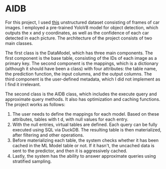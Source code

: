 # AIDB
For this project, I used [this](https://www.kaggle.com/datasets/sshikamaru/car-object-detection) unstructured dataset consisting of frames of car images. I employed a pre-trained YoloV8 model for object detection, which outputs the x and y coordinates, as well as the confidence of each car detected in each picture. The architecture of the project consists of two main classes.

The first class is the DataModel, which has three main components. The first component is the base table, consisting of the IDs of each image as a primary key. The second component is the mappings, which is a dictionary (although it should have been a class) with four attributes: the table name, the prediction function, the input columns, and the output columns. The third component is the user-defined metadata, which I did not implement as I find it irrelevant.

The second class is the AIDB class, which includes the execute query and approximate query methods. It also has optimization and caching functions. The project works as follows:

1. The user needs to define the mappings for each model. Based on these attributes, tables with t d, with null values for each entry.
2. With the null entries, virtual tables are defined. Each query can be fully executed using SQL via DuckDB. The resulting table is then materialized, after filtering and other operations.
3. Before materializing each table, the system checks whether it has been cached in the ML Model table or not. If it hasn't, the uncached data is sent to the predictor, and then it is aggressively cached.
4. Lastly, the system has the ability to answer approximate queries using stratified sampling.
